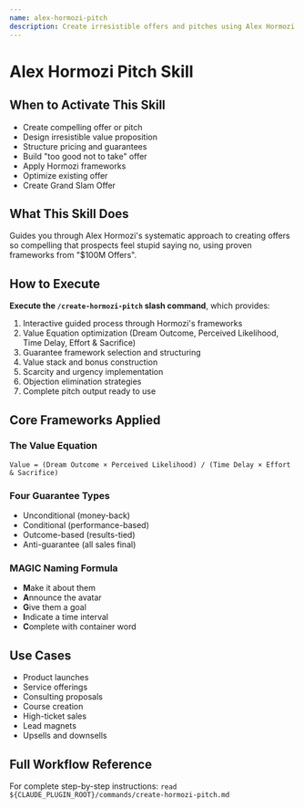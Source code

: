 ```yaml
---
name: alex-hormozi-pitch
description: Create irresistible offers and pitches using Alex Hormozi's methodology from $100M Offers. Guides through value equation, guarantee frameworks, pricing psychology, and creating offers "too good not to take" for any product or service.
---
```


# Alex Hormozi Pitch Skill

## When to Activate This Skill
- Create compelling offer or pitch
- Design irresistible value proposition
- Structure pricing and guarantees
- Build "too good not to take" offer
- Apply Hormozi frameworks
- Optimize existing offer
- Create Grand Slam Offer

## What This Skill Does

Guides you through Alex Hormozi's systematic approach to creating offers so compelling that prospects feel stupid saying no, using proven frameworks from "$100M Offers".

## How to Execute

**Execute the `/create-hormozi-pitch` slash command**, which provides:

1. Interactive guided process through Hormozi's frameworks
2. Value Equation optimization (Dream Outcome, Perceived Likelihood, Time Delay, Effort & Sacrifice)
3. Guarantee framework selection and structuring
4. Value stack and bonus construction
5. Scarcity and urgency implementation
6. Objection elimination strategies
7. Complete pitch output ready to use

## Core Frameworks Applied

### The Value Equation
```
Value = (Dream Outcome × Perceived Likelihood) / (Time Delay × Effort & Sacrifice)
```

### Four Guarantee Types
- Unconditional (money-back)
- Conditional (performance-based)
- Outcome-based (results-tied)
- Anti-guarantee (all sales final)

### MAGIC Naming Formula
- **M**ake it about them
- **A**nnounce the avatar
- **G**ive them a goal
- **I**ndicate a time interval
- **C**omplete with container word

## Use Cases

- Product launches
- Service offerings
- Consulting proposals
- Course creation
- High-ticket sales
- Lead magnets
- Upsells and downsells

## Full Workflow Reference

For complete step-by-step instructions: `read ${CLAUDE_PLUGIN_ROOT}/commands/create-hormozi-pitch.md`
